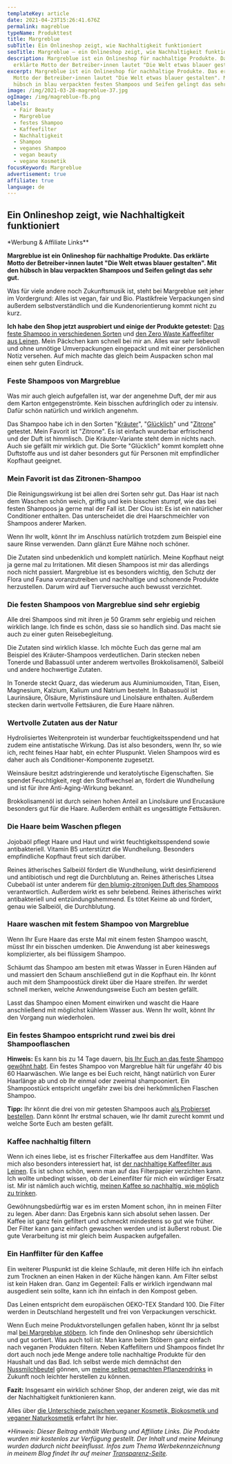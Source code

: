 ```yaml
---
templateKey: article
date: 2021-04-23T15:26:41.676Z
permalink: magreblue
typeName: Produkttest
title: Margreblue
subTitle: Ein Onlineshop zeigt, wie Nachhaltigkeit funktioniert
seoTitle: Margreblue – ein Onlineshop zeigt, wie Nachhaltigkeit funktioniert
description: Margreblue ist ein Onlineshop für nachhaltige Produkte. Das
  erklärte Motto der Betreiber⋆innen lautet "Die Welt etwas blauer gestalten".
excerpt: Margreblue ist ein Onlineshop für nachhaltige Produkte. Das erklärte
  Motto der Betreiber⋆innen lautet "Die Welt etwas blauer gestalten". Mit den
  hübsch in blau verpackten festen Shampoos und Seifen gelingt das sehr gut.
image: /img/2021-03-28-magreblue-37.jpg
ogImage: /img/magreblue-fb.png
labels:
  - Fair Beauty
  - Margreblue
  - festes Shampoo
  - Kaffeefilter
  - Nachhaltigkeit
  - Shampoo
  - veganes Shampoo
  - vegan beauty
  - vegane Kosmetik
focusKeyword: Margreblue
advertisement: true
affiliate: true
language: de
---
```

## Ein Onlineshop zeigt, wie Nachhaltigkeit funktioniert

\*Werbung & Affiliate Links\**

**Margreblue ist ein Onlineshop für nachhaltige Produkte. Das erklärte Motto der Betreiber⋆innen lautet "Die Welt etwas blauer gestalten". Mit den hübsch in blau verpackten Shampoos und Seifen gelingt das sehr gut.**

Was für viele andere noch Zukunftsmusik ist, steht bei Margreblue seit jeher im Vordergrund: Alles ist vegan, fair und Bio. Plastikfreie Verpackungen sind außerdem selbstverständlich und die Kundenorientierung kommt nicht zu kurz.

**Ich habe den Shop jetzt ausprobiert und einige der Produkte getestet:** [Das feste Shampoo in verschiedenen Sorten](https://t.adcell.com/p/click?promoId=169185&slotId=80259&param0=https%3A%2F%2Fmargreblue.de%2Ffestes-shampoo-schont-die-umwelt%2F) und [den Zero Waste Kaffeefilter aus Leinen](https://t.adcell.com/p/click?promoId=169185&slotId=80259&param0=https%3A%2F%2Fmargreblue.de%2Fshop%2Fkaffeefilter-aus-bio-leinen%2F). Mein Päckchen kam schnell bei mir an. Alles war sehr liebevoll und ohne unnötige Umverpackungen eingepackt und mit einer persönlichen Notiz versehen. Auf mich machte das gleich beim Auspacken schon mal einen sehr guten Eindruck.

### Feste Shampoos von Margreblue

Was mir auch gleich aufgefallen ist, war der angenehme Duft, der mir aus dem Karton entgegenströmte. Kein bisschen aufdringlich oder zu intensiv. Dafür schön natürlich und wirklich angenehm.

Das Shampoo habe ich in den Sorten "[Kräuter](https://margreblue.de/shop/kraeuter-shampoo/)", "[Glücklich](https://t.adcell.com/p/click?promoId=169185&slotId=80259&param0=https%3A%2F%2Fmargreblue.de%2Fshop%2Fduftlos-gluecklich-festes-shampoo%2F)" und "[Zitrone](https://t.adcell.com/p/click?promoId=169185&slotId=80259&param0=https%3A%2F%2Fmargreblue.de%2Fshop%2Fzitrone-festes-shampoo%2F)" getestet. Mein Favorit ist "Zitrone". Es ist einfach wunderbar erfrischend und der Duft ist himmlisch. Die Kräuter-Variante steht dem in nichts nach. Auch sie gefällt mir wirklich gut. Die Sorte "Glücklich" kommt komplett ohne Duftstoffe aus und ist daher besonders gut für Personen mit empfindlicher Kopfhaut geeignet.

### Mein Favorit ist das Zitronen-Shampoo

Die Reinigungswirkung ist bei allen drei Sorten sehr gut. Das Haar ist nach dem Waschen schön weich, griffig und kein bisschen stumpf, wie das bei festen Shampoos ja gerne mal der Fall ist. Der Clou ist: Es ist ein natürlicher Conditioner enthalten. Das unterscheidet die drei Haarschmeichler von Shampoos anderer Marken.

Wenn Ihr wollt, könnt Ihr im Anschluss natürlich trotzdem zum Beispiel eine saure Rinse verwenden. Dann glänzt Eure Mähne noch schöner.

Die Zutaten sind unbedenklich und komplett natürlich. Meine Kopfhaut neigt ja gerne mal zu Irritationen. Mit diesen Shampoos ist mir das allerdings noch nicht passiert. Margreblue ist es besonders wichtig, den Schutz der Flora und Fauna voranzutreiben und nachhaltige und schonende Produkte herzustellen. Darum wird auf Tierversuche auch bewusst verzichtet.

### Die festen Shampoos von Margreblue sind sehr ergiebig

Alle drei Shampoos sind mit ihren je 50 Gramm sehr ergiebig und reichen wirklich lange. Ich finde es schön, dass sie so handlich sind. Das macht sie auch zu einer guten Reisebegleitung.

<Gallery name="magreblue-1"/>

Die Zutaten sind wirklich klasse. Ich möchte Euch das gerne mal am Beispiel des Kräuter-Shampoos verdeutlichen. Darin stecken neben Tonerde und Babassuöl unter anderem wertvolles Brokkolisamenöl, Salbeiöl und andere hochwertige Zutaten.

In Tonerde steckt Quarz, das wiederum aus Aluminiumoxiden, Titan, Eisen, Magnesium, Kalzium, Kalium und Natrium besteht. In Babassuöl ist Laurinsäure, Ölsäure, Myristinsäure und Linolsäure enthalten. Außerdem stecken darin wertvolle Fettsäuren, die Eure Haare nähren.

### Wertvolle Zutaten aus der Natur

Hydrolisiertes Weitenprotein ist wunderbar feuchtigkeitsspendend und hat zudem eine antistatische Wirkung. Das ist also besonders, wenn Ihr, so wie ich, recht feines Haar habt, ein echter Pluspunkt. Vielen Shampoos wird es daher auch als Conditioner-Komponente zugesetzt.

Weinsäure besitzt adstringierende und keratolytische Eigenschaften. Sie spendet Feuchtigkeit, regt den Stoffwechsel an, fördert die Wundheilung und ist für ihre Anti-Aging-Wirkung bekannt.

Brokkolisamenöl ist durch seinen hohen Anteil an Linolsäure und Erucasäure besonders gut für die Haare. Außerdem enthält es ungesättigte Fettsäuren.

### Die Haare beim Waschen pflegen

Jojobaöl pflegt Haare und Haut und wirkt feuchtigkeitsspendend sowie antibakteriell. Vitamin B5 unterstützt die Wundheilung. Besonders empfindliche Kopfhaut freut sich darüber.

Reines ätherisches Salbeiöl fördert die Wundheilung, wirkt desinfizierend und antibiotisch und regt die Durchblutung an. Reines ätherisches Litsea Cubebaöl ist unter anderem für [den blumig-zitronigen Duft des Shampoos](https://t.adcell.com/p/click?promoId=169185&slotId=80259&param0=https%3A%2F%2Fmargreblue.de%2Fshop%2Fzitrone-festes-shampoo%2F) verantwortlich. Außerdem wirkt es sehr belebend. Reines ätherisches wirkt antibakteriell und entzündungshemmend. Es tötet Keime ab und fördert, genau wie Salbeiöl, die Durchblutung.

### Haare waschen mit festem Shampoo von Margreblue

Wenn Ihr Eure Haare das erste Mal mit einem festen Shampoo wascht, müsst Ihr ein bisschen umdenken. Die Anwendung ist aber keineswegs komplizierter, als bei flüssigem Shampoo.

Schäumt das Shampoo am besten mit etwas Wasser in Euren Händen auf und massiert den Schaum anschließend gut in die Kopfhaut ein. Ihr könnt auch mit dem Shampoostück direkt über die Haare streifen. Ihr werdet schnell merken, welche Anwendungsweise Euch am besten gefällt.

Lasst das Shampoo einen Moment einwirken und wascht die Haare anschließend mit möglichst kühlem Wasser aus. Wenn Ihr wollt, könnt Ihr den Vorgang nun wiederholen.

### Ein festes Shampoo entspricht rund zwei bis drei Shampooflaschen

**Hinweis:** Es kann bis zu 14 Tage dauern, [bis Ihr Euch an das feste Shampoo gewöhnt habt](https://t.adcell.com/p/click?promoId=169185&slotId=80259&param0=https%3A%2F%2Fmargreblue.de%2Ffestes-shampoo-schont-die-umwelt%2F). Ein festes Shampoo von Margreblue hält für ungefähr 40 bis 60 Haarwäschen. Wie lange es bei Euch reicht, hängt natürlich von Eurer Haarlänge ab und ob Ihr einmal oder zweimal shampooniert. Ein Shampoostück entspricht ungefähr zwei bis drei herkömmlichen Flaschen Shampoo.

**Tipp:** Ihr könnt die drei von mir getesten Shampoos auch [als Probierset bestellen](https://t.adcell.com/p/click?promoId=169185&slotId=80259&param0=https%3A%2F%2Fmargreblue.de%2Fshop%2Fprobierset-festes-shampoo%2F). Dann könnt Ihr erstmal schauen, wie Ihr damit zurecht kommt und welche Sorte Euch am besten gefällt.

### Kaffee nachhaltig filtern

Wenn ich eines liebe, ist es frischer Filterkaffee aus dem Handfilter. Was mich also besonders interessiert hat, ist [der nachhaltige Kaffeefilter aus Leinen](https://t.adcell.com/p/click?promoId=169185&slotId=80259&param0=https%3A%2F%2Fmargreblue.de%2Fshop%2Fkaffeefilter-aus-bio-leinen%2F). Es ist schon schön, wenn man auf das Filterpapier verzichten kann. Ich wollte unbedingt wissen, ob der Leinenfilter für mich ein würdiger Ersatz ist. Mir ist nämlich auch wichtig, [meinen Kaffee so nachhaltig, wie möglich zu trinken](http://cardamonchai.com/2021/03/nachhaltig-kaffee-trinken/).

Gewöhnungsbedürftig war es im ersten Moment schon, ihn in meinen Filter zu legen. Aber dann: Das Ergebnis kann sich absolut sehen lassen. Der Kaffee ist ganz fein gefiltert und schmeckt mindestens so gut wie früher. Der Filter kann ganz einfach gewaschen werden und ist äußerst robust. Die gute Verarbeitung ist mir gleich beim Auspacken aufgefallen.

### Ein Hanffilter für den Kaffee

Ein weiterer Pluspunkt ist die kleine Schlaufe, mit deren Hilfe ich ihn einfach zum Trocknen an einen Haken in der Küche hängen kann. Am Filter selbst ist kein Haken dran. Ganz im Gegenteil: Falls er wirklich irgendwann mal ausgedient sein sollte, kann ich ihn einfach in den Kompost geben.

Das Leinen entspricht dem europäischen OEKO-TEX Standard 100. Die Filter werden in Deutschland hergestellt und frei von Verpackungen verschickt.

Wenn Euch meine Produktvorstellungen gefallen haben, könnt Ihr ja selbst mal [bei Margreblue stöbern](https://t.adcell.com/p/click?promoId=169185&slotId=80259&param0=https%3A%2F%2Fmargreblue.de%2Fshop%2F). Ich finde den Onlineshop sehr übersichtlich und gut sortiert. Was auch toll ist: Man kann beim Stöbern ganz einfach nach veganen Produkten filtern. Neben Kaffefiltern und Shampoos findet Ihr dort auch noch jede Menge andere tolle nachhaltige Produkte für den Haushalt und das Bad. Ich selbst werde mich demnächst den [Nussmilchbeutel](https://t.adcell.com/p/click?promoId=169185&slotId=80259&param0=https%3A%2F%2Fmargreblue.de%2Fshop%2Fnussmilchbeutel%2F) gönnen, um [meine selbst gemachten Pflanzendrinks](http://cardamonchai.com/2014/12/diy-sojamilch/) in Zukunft noch leichter herstellen zu können.

**Fazit:** Insgesamt ein wirklich schöner Shop, der anderen zeigt, wie das mit der Nachhaltigkeit funktionieren kann.

Alles über [die Unterschiede zwischen veganer Kosmetik, Biokosmetik und veganer Naturkosmetik](http://cardamonchai.com/2018/03/vegane-kosmetik-und-naturkosmetik/) erfahrt Ihr hier.

<Gallery name="magreblue-2"/>

*\*Hinweis: Dieser Beitrag enthält Werbung und Affiliate Links. Die Produkte wurden mir kostenlos zur Verfügung gestellt. Der Inhalt und meine Meinung wurden dadurch nicht beeinflusst. Infos zum Thema Werbekennzeichnung in meinem Blog findet Ihr auf meiner [Transparenz-Seite](http://cardamonchai.com/werbung/).*